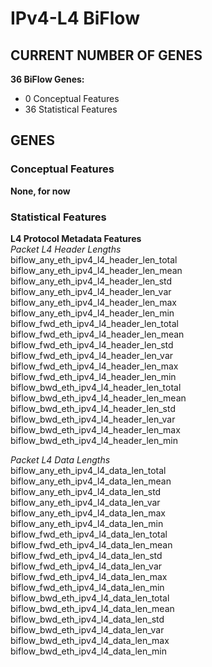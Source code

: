 # IPv4-L4 BiFlow
## CURRENT NUMBER OF GENES
**36 BiFlow Genes:**
- 0 Conceptual Features
- 36 Statistical Features

## GENES
### Conceptual Features
**None, for now**  

### Statistical Features
**L4 Protocol Metadata Features**  
*Packet L4 Header Lengths*  
biflow_any_eth_ipv4_l4_header_len_total  
biflow_any_eth_ipv4_l4_header_len_mean  
biflow_any_eth_ipv4_l4_header_len_std  
biflow_any_eth_ipv4_l4_header_len_var  
biflow_any_eth_ipv4_l4_header_len_max  
biflow_any_eth_ipv4_l4_header_len_min  
biflow_fwd_eth_ipv4_l4_header_len_total  
biflow_fwd_eth_ipv4_l4_header_len_mean  
biflow_fwd_eth_ipv4_l4_header_len_std  
biflow_fwd_eth_ipv4_l4_header_len_var  
biflow_fwd_eth_ipv4_l4_header_len_max  
biflow_fwd_eth_ipv4_l4_header_len_min  
biflow_bwd_eth_ipv4_l4_header_len_total  
biflow_bwd_eth_ipv4_l4_header_len_mean  
biflow_bwd_eth_ipv4_l4_header_len_std  
biflow_bwd_eth_ipv4_l4_header_len_var  
biflow_bwd_eth_ipv4_l4_header_len_max  
biflow_bwd_eth_ipv4_l4_header_len_min  

*Packet L4 Data Lengths*  
biflow_any_eth_ipv4_l4_data_len_total  
biflow_any_eth_ipv4_l4_data_len_mean  
biflow_any_eth_ipv4_l4_data_len_std  
biflow_any_eth_ipv4_l4_data_len_var  
biflow_any_eth_ipv4_l4_data_len_max  
biflow_any_eth_ipv4_l4_data_len_min  
biflow_fwd_eth_ipv4_l4_data_len_total  
biflow_fwd_eth_ipv4_l4_data_len_mean  
biflow_fwd_eth_ipv4_l4_data_len_std  
biflow_fwd_eth_ipv4_l4_data_len_var  
biflow_fwd_eth_ipv4_l4_data_len_max  
biflow_fwd_eth_ipv4_l4_data_len_min  
biflow_bwd_eth_ipv4_l4_data_len_total  
biflow_bwd_eth_ipv4_l4_data_len_mean  
biflow_bwd_eth_ipv4_l4_data_len_std  
biflow_bwd_eth_ipv4_l4_data_len_var  
biflow_bwd_eth_ipv4_l4_data_len_max  
biflow_bwd_eth_ipv4_l4_data_len_min  